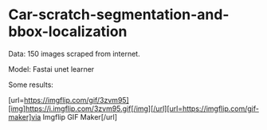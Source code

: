 # Car-scratch-segmentation-and-bbox-localization

Data: 150 images scraped from internet.

Model: Fastai unet learner

Some results:

[url=https://imgflip.com/gif/3zvm95][img]https://i.imgflip.com/3zvm95.gif[/img][/url][url=https://imgflip.com/gif-maker]via Imgflip GIF Maker[/url]

